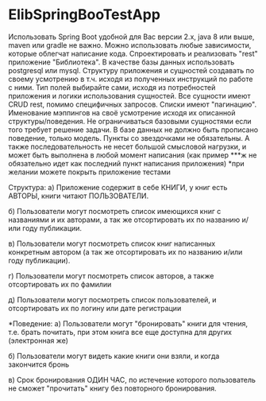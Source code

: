# ElibSpringBooTestApp

Использовать Spring Boot удобной для Вас версии 2.х, java 8 или выше, maven или gradle не важно.
Можно использовать любые зависимости, которые облегчат написание кода.
Спроектировать и реализовать "rest" приложение "Библиотека".
В качестве базы данных использовать postgresql или mysql.
Структуру приложения и сущностей создавать по своему усмотрению в т.ч. исходя из полученных инструкций по работе с ними. Тип полей выбирайте сами, исходя из потребностей приложения и логики использования сущностей.
Все сущности имеют CRUD rest, помимо специфичных запросов. Списки имеют "пагинацию".
Именование мэппингов на своё усмотрение исходя их описанной структуры/поведения.
Не ограничиваться базовыми сущностями если того требует решение задачи.
В базе данных не должно быть прописано поведение, только модель.
Пункты со звездочками не обязательны.
А также последовательность не несет большой смысловой нагрузки, и может быть выполнена в любой момент написания (как пример ***ж не обязательно идет как последний пункт написания приложения)
*при желании можете покрыть приложение тестами


Структура:
а) Приложение содержит в себе КНИГИ, у книг есть АВТОРЫ, книги читают ПОЛЬЗОВАТЕЛИ.

б) Пользователи могут посмотреть список имеющихся книг с названиями и их авторами, а так же отсортировать их по названию и/или году публикации.

в) Пользователи могут посмотреть список книг написанных конкретным автором (а так же отсортировать их по названию и/или году публикации).

г) Пользователи могут посмотреть список авторов, а также отсортировать их по фамилии

д) Пользователи могут посмотреть список пользователей, и отсортировать их по логину или дате регистрации


*Поведение:
а) Пользователи могут "бронировать" книги для чтения, т.е. брать почитать, при этом книга все еще доступна для других (электронная же)

б) Пользователи могут видеть какие книги они взяли, и когда закончится бронь

в) Срок бронирования ОДИН ЧАС, по истечение которого пользователь не сможет "прочитать" книгу без повторного бронирования.
